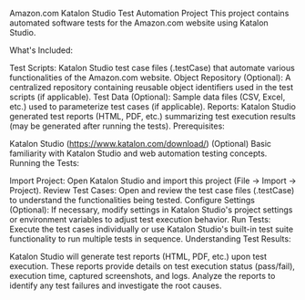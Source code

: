 Amazon.com Katalon Studio Test Automation Project
This project contains automated software tests for the Amazon.com website using Katalon Studio.

What's Included:

Test Scripts: Katalon Studio test case files (.testCase) that automate various functionalities of the Amazon.com website.
Object Repository (Optional): A centralized repository containing reusable object identifiers used in the test scripts (if applicable).
Test Data (Optional): Sample data files (CSV, Excel, etc.) used to parameterize test cases (if applicable).
Reports: Katalon Studio generated test reports (HTML, PDF, etc.) summarizing test execution results (may be generated after running the tests).
Prerequisites:

Katalon Studio (https://www.katalon.com/download/)
(Optional) Basic familiarity with Katalon Studio and web automation testing concepts.
Running the Tests:

Import Project: Open Katalon Studio and import this project (File -> Import -> Project).
Review Test Cases: Open and review the test case files (.testCase) to understand the functionalities being tested.
Configure Settings (Optional): If necessary, modify settings in Katalon Studio's project settings or environment variables to adjust test execution behavior.
Run Tests: Execute the test cases individually or use Katalon Studio's built-in test suite functionality to run multiple tests in sequence.
Understanding Test Results:

Katalon Studio will generate test reports (HTML, PDF, etc.) upon test execution.
These reports provide details on test execution status (pass/fail), execution time, captured screenshots, and logs.
Analyze the reports to identify any test failures and investigate the root causes.

